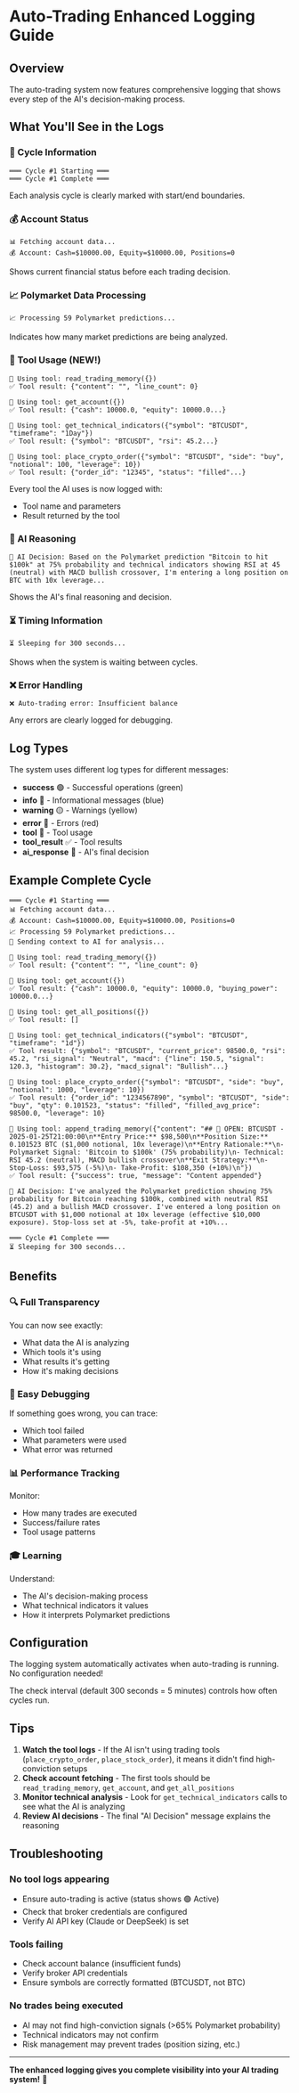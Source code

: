 # Auto-Trading Enhanced Logging Guide

## Overview

The auto-trading system now features comprehensive logging that shows every step of the AI's decision-making process.

## What You'll See in the Logs

### 🔄 Cycle Information
```
═══ Cycle #1 Starting ═══
═══ Cycle #1 Complete ═══
```
Each analysis cycle is clearly marked with start/end boundaries.

### 💰 Account Status
```
📊 Fetching account data...
💰 Account: Cash=$10000.00, Equity=$10000.00, Positions=0
```
Shows current financial status before each trading decision.

### 📈 Polymarket Data Processing
```
📈 Processing 59 Polymarket predictions...
```
Indicates how many market predictions are being analyzed.

### 🔧 Tool Usage (NEW!)
```
🔧 Using tool: read_trading_memory({})
✅ Tool result: {"content": "", "line_count": 0}

🔧 Using tool: get_account({})
✅ Tool result: {"cash": 10000.0, "equity": 10000.0...}

🔧 Using tool: get_technical_indicators({"symbol": "BTCUSDT", "timeframe": "1Day"})
✅ Tool result: {"symbol": "BTCUSDT", "rsi": 45.2...}

🔧 Using tool: place_crypto_order({"symbol": "BTCUSDT", "side": "buy", "notional": 100, "leverage": 10})
✅ Tool result: {"order_id": "12345", "status": "filled"...}
```
Every tool the AI uses is now logged with:
- Tool name and parameters
- Result returned by the tool

### 💬 AI Reasoning
```
💬 AI Decision: Based on the Polymarket prediction "Bitcoin to hit $100k" at 75% probability and technical indicators showing RSI at 45 (neutral) with MACD bullish crossover, I'm entering a long position on BTC with 10x leverage...
```
Shows the AI's final reasoning and decision.

### ⏳ Timing Information
```
⏳ Sleeping for 300 seconds...
```
Shows when the system is waiting between cycles.

### ❌ Error Handling
```
❌ Auto-trading error: Insufficient balance
```
Any errors are clearly logged for debugging.

## Log Types

The system uses different log types for different messages:

- **success** 🟢 - Successful operations (green)
- **info** 🔵 - Informational messages (blue)
- **warning** 🟡 - Warnings (yellow)
- **error** 🔴 - Errors (red)
- **tool** 🔧 - Tool usage
- **tool_result** ✅ - Tool results
- **ai_response** 💬 - AI's final decision

## Example Complete Cycle

```
═══ Cycle #1 Starting ═══
📊 Fetching account data...
💰 Account: Cash=$10000.00, Equity=$10000.00, Positions=0
📈 Processing 59 Polymarket predictions...
🧠 Sending context to AI for analysis...

🔧 Using tool: read_trading_memory({})
✅ Tool result: {"content": "", "line_count": 0}

🔧 Using tool: get_account({})
✅ Tool result: {"cash": 10000.0, "equity": 10000.0, "buying_power": 10000.0...}

🔧 Using tool: get_all_positions({})
✅ Tool result: []

🔧 Using tool: get_technical_indicators({"symbol": "BTCUSDT", "timeframe": "1d"})
✅ Tool result: {"symbol": "BTCUSDT", "current_price": 98500.0, "rsi": 45.2, "rsi_signal": "Neutral", "macd": {"line": 150.5, "signal": 120.3, "histogram": 30.2}, "macd_signal": "Bullish"...}

🔧 Using tool: place_crypto_order({"symbol": "BTCUSDT", "side": "buy", "notional": 1000, "leverage": 10})
✅ Tool result: {"order_id": "1234567890", "symbol": "BTCUSDT", "side": "buy", "qty": 0.101523, "status": "filled", "filled_avg_price": 98500.0, "leverage": 10}

🔧 Using tool: append_trading_memory({"content": "## 🔵 OPEN: BTCUSDT - 2025-01-25T21:00:00\n**Entry Price:** $98,500\n**Position Size:** 0.101523 BTC ($1,000 notional, 10x leverage)\n**Entry Rationale:**\n- Polymarket Signal: 'Bitcoin to $100k' (75% probability)\n- Technical: RSI 45.2 (neutral), MACD bullish crossover\n**Exit Strategy:**\n- Stop-Loss: $93,575 (-5%)\n- Take-Profit: $108,350 (+10%)\n"})
✅ Tool result: {"success": true, "message": "Content appended"}

💬 AI Decision: I've analyzed the Polymarket prediction showing 75% probability for Bitcoin reaching $100k, combined with neutral RSI (45.2) and a bullish MACD crossover. I've entered a long position on BTCUSDT with $1,000 notional at 10x leverage (effective $10,000 exposure). Stop-loss set at -5%, take-profit at +10%...

═══ Cycle #1 Complete ═══
⏳ Sleeping for 300 seconds...
```

## Benefits

### 🔍 Full Transparency
You can now see exactly:
- What data the AI is analyzing
- Which tools it's using
- What results it's getting
- How it's making decisions

### 🐛 Easy Debugging
If something goes wrong, you can trace:
- Which tool failed
- What parameters were used
- What error was returned

### 📊 Performance Tracking
Monitor:
- How many trades are executed
- Success/failure rates
- Tool usage patterns

### 🎓 Learning
Understand:
- The AI's decision-making process
- What technical indicators it values
- How it interprets Polymarket predictions

## Configuration

The logging system automatically activates when auto-trading is running. No configuration needed!

The check interval (default 300 seconds = 5 minutes) controls how often cycles run.

## Tips

1. **Watch the tool logs** - If the AI isn't using trading tools (`place_crypto_order`, `place_stock_order`), it means it didn't find high-conviction setups
2. **Check account fetching** - The first tools should be `read_trading_memory`, `get_account`, and `get_all_positions`
3. **Monitor technical analysis** - Look for `get_technical_indicators` calls to see what the AI is analyzing
4. **Review AI decisions** - The final "AI Decision" message explains the reasoning

## Troubleshooting

### No tool logs appearing
- Ensure auto-trading is active (status shows 🟢 Active)
- Check that broker credentials are configured
- Verify AI API key (Claude or DeepSeek) is set

### Tools failing
- Check account balance (insufficient funds)
- Verify broker API credentials
- Ensure symbols are correctly formatted (BTCUSDT, not BTC)

### No trades being executed
- AI may not find high-conviction signals (>65% Polymarket probability)
- Technical indicators may not confirm
- Risk management may prevent trades (position sizing, etc.)

---

**The enhanced logging gives you complete visibility into your AI trading system!** 🚀

